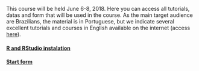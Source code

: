 This course will be held June 6-8, 2018. Here you can access all tutorials, datas and form that will be used in the course. As the main target audience are Brazilians, the material is in Portuguese, but we indicate several excellent tutorials and courses in English available on the internet (access [here]()).

#### [R and RStudio instalation](Tutorial_instalacao.html)

#### [Start form](https://goo.gl/forms/JyDVx1jde05Go7P32)
